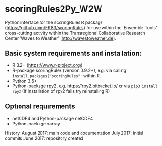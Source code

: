 # scoringRules2Py_W2W

Python interface for the scoringRules R package (https://github.com/FK83/scoringRules) for use within the 'Ensemble Tools' cross-cutting activity within the Transregional Collaborative Research Center 'Waves to Weather' (http://wavestoweather.de).

## Basic system requirements and installation: 
 * R 3.2+ (https://www.r-project.org/)
 * R-package scoringRules (version 0.9.2+), e.g. via calling `install.packages("scoringRules")` within R. 
 * Python 3.5+
 * Python-package rpy2, e.g. https://rpy2.bitbucket.io/ or via `pip3 install rpy2` (If installation of rpy2 fails try reinstalling R)

## Optional requirements
 * netCDF4 and Python-package netCDF4
 * Python-package xarray

History:
August 2017: main code and documentation
July 2017: initial commits
June 2017: repository created